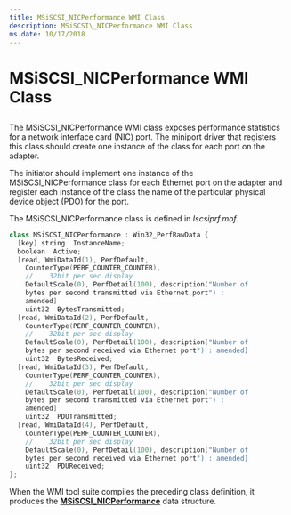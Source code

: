 ```yaml
---
title: MSiSCSI_NICPerformance WMI Class
description: MSiSCSI\_NICPerformance WMI Class
ms.date: 10/17/2018
---
```


# MSiSCSI\_NICPerformance WMI Class


## <span id="ddk_msiscsi_nicperformance_wmi_class_kr"></span><span id="DDK_MSISCSI_NICPERFORMANCE_WMI_CLASS_KR"></span>


The MSiSCSI\_NICPerformance WMI class exposes performance statistics for a network interface card (NIC) port. The miniport driver that registers this class should create one instance of the class for each port on the adapter.

The initiator should implement one instance of the MSiSCSI\_NICPerformance class for each Ethernet port on the adapter and register each instance of the class the name of the particular physical device object (PDO) for the port.

The MSiSCSI\_NICPerformance class is defined in *Iscsiprf.mof*.

```cpp
class MSiSCSI_NICPerformance : Win32_PerfRawData {
  [key] string  InstanceName;
  boolean  Active;
  [read, WmiDataId(1), PerfDefault, 
    CounterType(PERF_COUNTER_COUNTER),
    //    32bit per sec display
    DefaultScale(0), PerfDetail(100), description("Number of 
    bytes per second transmitted via Ethernet port") : 
    amended] 
    uint32  BytesTransmitted;
  [read, WmiDataId(2), PerfDefault, 
    CounterType(PERF_COUNTER_COUNTER),
    //    32bit per sec display
    DefaultScale(0), PerfDetail(100), description("Number of 
    bytes per second received via Ethernet port") : amended] 
    uint32  BytesReceived;
  [read, WmiDataId(3), PerfDefault, 
    CounterType(PERF_COUNTER_COUNTER),
    //    32bit per sec display
    DefaultScale(0), PerfDetail(100), description("Number of 
    bytes per second transmitted via Ethernet port") :
    amended] 
    uint32  PDUTransmitted;
  [read, WmiDataId(4), PerfDefault, 
    CounterType(PERF_COUNTER_COUNTER),
    //    32bit per sec display
    DefaultScale(0), PerfDetail(100), description("Number of 
    bytes per second received via Ethernet port") : amended]
    uint32  PDUReceived;
};
```

When the WMI tool suite compiles the preceding class definition, it produces the [**MSiSCSI\_NICPerformance**](/windows-hardware/drivers/ddi/iscsiprf/ns-iscsiprf-_msiscsi_nicperformance) data structure.

 

